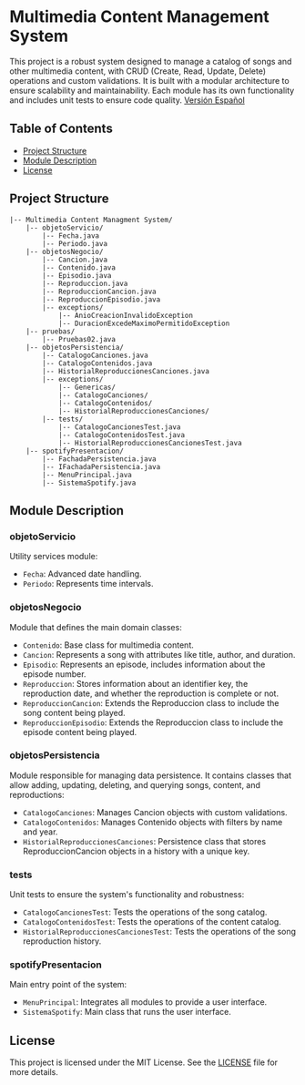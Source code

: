 # **Multimedia Content Management System**

This project is a robust system designed to manage a catalog of songs and other multimedia content, with CRUD (Create, Read, Update, Delete) operations and custom validations. It is built with a modular architecture to ensure scalability and maintainability. Each module has its own functionality and includes unit tests to ensure code quality. [Versión Español](./README.es.md)

## **Table of Contents**
- [Project Structure](#project-structure)
- [Module Description](#module-description)
- [License](#license)

## **Project Structure**

```
|-- Multimedia Content Managment System/
    |-- objetoServicio/
        |-- Fecha.java
        |-- Periodo.java
    |-- objetosNegocio/
        |-- Cancion.java
        |-- Contenido.java
        |-- Episodio.java
        |-- Reproduccion.java
        |-- ReproduccionCancion.java
        |-- ReproduccionEpisodio.java
        |-- exceptions/
            |-- AnioCreacionInvalidoException
            |-- DuracionExcedeMaximoPermitidoException
    |-- pruebas/
        |-- Pruebas02.java
    |-- objetosPersistencia/
        |-- CatalogoCanciones.java
        |-- CatalogoContenidos.java
        |-- HistorialReproduccionesCanciones.java
        |-- exceptions/
            |-- Genericas/
            |-- CatalogoCanciones/
            |-- CatalogoContenidos/
            |-- HistorialReproduccionesCanciones/    
        |-- tests/
            |-- CatalogoCancionesTest.java
            |-- CatalogoContenidosTest.java
            |-- HistorialReproduccionesCancionesTest.java
    |-- spotifyPresentacion/
        |-- FachadaPersistencia.java
        |-- IFachadaPersistencia.java
        |-- MenuPrincipal.java
        |-- SistemaSpotify.java
```

## **Module Description**

### **objetoServicio**
Utility services module:
- `Fecha`: Advanced date handling.
- `Periodo`: Represents time intervals.

### **objetosNegocio**
Module that defines the main domain classes:
- `Contenido`: Base class for multimedia content.
- `Cancion`: Represents a song with attributes like title, author, and duration.
- `Episodio`: Represents an episode, includes information about the episode number.
- `Reproduccion`: Stores information about an identifier key, the reproduction date, and whether the reproduction is complete or not.
- `ReproduccionCancion`: Extends the Reproduccion class to include the song content being played.
- `ReproduccionEpisodio`: Extends the Reproduccion class to include the episode content being played.

### **objetosPersistencia**
Module responsible for managing data persistence. It contains classes that allow adding, updating, deleting, and querying songs, content, and reproductions:
- `CatalogoCanciones`: Manages Cancion objects with custom validations.
- `CatalogoContenidos`: Manages Contenido objects with filters by name and year.
- `HistorialReproduccionesCanciones`: Persistence class that stores ReproduccionCancion objects in a history with a unique key.

### **tests**
Unit tests to ensure the system's functionality and robustness:
- `CatalogoCancionesTest`: Tests the operations of the song catalog.
- `CatalogoContenidosTest`: Tests the operations of the content catalog.
- `HistorialReproduccionesCancionesTest`: Tests the operations of the song reproduction history.

### **spotifyPresentacion**
Main entry point of the system:
- `MenuPrincipal`: Integrates all modules to provide a user interface.
- `SistemaSpotify`: Main class that runs the user interface.
   

## **License**
This project is licensed under the MIT License. See the [LICENSE](./LICENSE.md) file for more details.